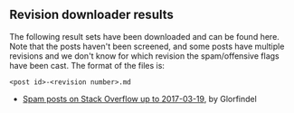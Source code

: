 ## Revision downloader results

The following result sets have been downloaded and can be found here. Note that the posts
haven't been screened, and some posts have multiple revisions and we don't know for which
revision the spam/offensive flags have been cast. The format of the files is:

    <post id>-<revision number>.md

- [Spam posts on Stack Overflow up to 2017-03-19](./20170319-so-spam.zip), by Glorfindel
